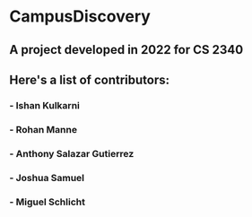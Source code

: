 # CampusDiscovery
## A project developed in 2022 for CS 2340
## Here's a list of contributors: 
### - Ishan Kulkarni
### - Rohan Manne
### - Anthony Salazar Gutierrez
### - Joshua Samuel
### - Miguel Schlicht
